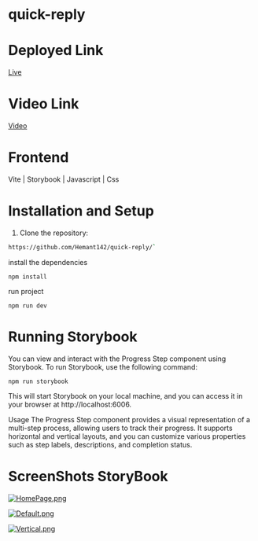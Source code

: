 # quick-reply 


# Deployed Link
 [Live](https://quick-reply-pi.vercel.app/)
 
# Video Link
  [Video](https://drive.google.com/file/d/1XbPxZpbIx4zU3voo1w3amkk4_zu9_8Ct/view?usp=sharing)
  
# Frontend

Vite | Storybook | Javascript | Css


# Installation and Setup
1. Clone the repository:

```bash
https://github.com/Hemant142/quick-reply/` 
```
install the dependencies
```
npm install
```
run project
```
npm run dev
```
# Running Storybook
You can view and interact with the Progress Step component using Storybook. To run Storybook, use the following command:
```
npm run storybook
```

This will start Storybook on your local machine, and you can access it in your browser at http://localhost:6006.

Usage The Progress Step component provides a visual representation of a multi-step process, allowing users to track their progress. It supports horizontal and vertical layouts, and you can customize various properties such as step labels, descriptions, and completion status.

# ScreenShots  StoryBook

[![HomePage.png](https://i.postimg.cc/FK7vxHmL/HomePage.png)](https://postimg.cc/TyMBdGKd)


[![Default.png](https://i.postimg.cc/YSmV9GMb/Default.png)](https://postimg.cc/Lq2vQsq1)


[![Vertical.png](https://i.postimg.cc/pLbtvg9n/Vertical.png)](https://postimg.cc/zVjQS2FJ)
